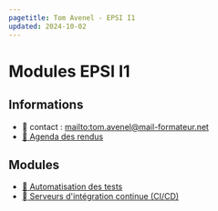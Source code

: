 ```yaml
---
pagetitle: Tom Avenel - EPSI I1
updated: 2024-10-02
---
```


# Modules EPSI I1

## Informations

- 📧 contact : <mailto:tom.avenel@mail-formateur.net>
- [📅 Agenda des rendus](https://acloud5.zaclys.com/index.php/apps/calendar/p/8psA7rDRNpHir36k)

## Modules

- [🧪 Automatisation des tests](/promotions/epsi/epsi-i1-cda-tests-auto.html)
- [ Serveurs d'intégration continue (CI/CD)](/promotions/epsi/epsi-i1-cda-ci.html)


